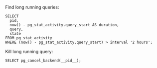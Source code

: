 Find long running queries:
```
SELECT
  pid,
  now() - pg_stat_activity.query_start AS duration,
  query,
  state
FROM pg_stat_activity
WHERE (now() - pg_stat_activity.query_start) > interval '2 hours';
```

Kill long running query:
```
SELECT pg_cancel_backend(__pid__);
```
